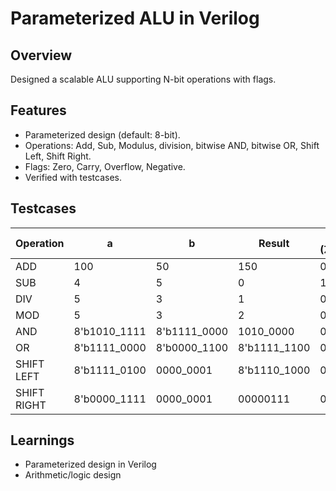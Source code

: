 # Parameterized ALU in Verilog

## Overview
Designed a scalable ALU supporting N-bit operations with flags.

## Features
- Parameterized design (default: 8-bit).
- Operations: Add, Sub, Modulus, division, bitwise AND, bitwise OR, Shift Left, Shift Right.
- Flags: Zero, Carry, Overflow, Negative.
- Verified with testcases.
## Testcases

| Operation  |  a      |  b      | Result | Flags (Z,C,V,N) |
|------------|---------|---------|--------|----------------|
| ADD        | 100       | 50       | 150      | 0,0,0,0        |
| SUB        | 4      | 5       | 0      | 1,0,0,0        |
| DIV        | 5      | 3      |       1   |       0,0,0,0          |
| MOD          |5       |3     |   2       | 0,0,0,0 |
| AND        | 8'b1010_1111   |   8'b1111_0000  |   1010_0000 |0,0,0,1         |
| OR         | 8'b1111_0000  | 8'b0000_1100  | 8'b1111_1100 | 0,0,0,0        |
| SHIFT LEFT | 8'b1111_0100  | 0000_0001       | 8'b1110_1000 | 0,0,0,1       |
|SHIFT RIGHT | 8'b0000_1111   | 0000_0001   | 00000111 |0,0,0,0 | 

## Learnings
- Parameterized design in Verilog
- Arithmetic/logic design








